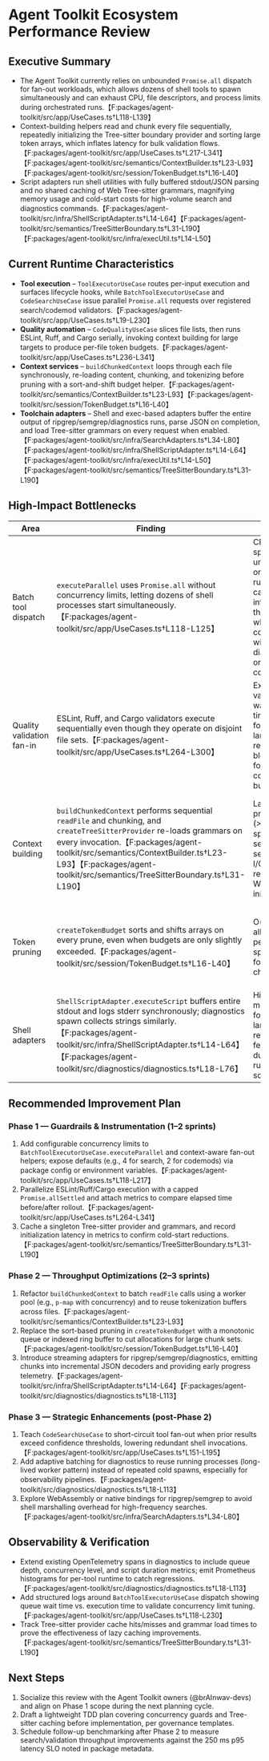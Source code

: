 # Agent Toolkit Ecosystem Performance Review

## Executive Summary
- The Agent Toolkit currently relies on unbounded `Promise.all` dispatch for fan-out workloads, which allows dozens of shell tools to spawn simultaneously and can exhaust CPU, file descriptors, and process limits during orchestrated runs.【F:packages/agent-toolkit/src/app/UseCases.ts†L118-L139】
- Context-building helpers read and chunk every file sequentially, repeatedly initializing the Tree-sitter boundary provider and sorting large token arrays, which inflates latency for bulk validation flows.【F:packages/agent-toolkit/src/app/UseCases.ts†L217-L341】【F:packages/agent-toolkit/src/semantics/ContextBuilder.ts†L23-L93】【F:packages/agent-toolkit/src/session/TokenBudget.ts†L16-L40】
- Script adapters run shell utilities with fully buffered stdout/JSON parsing and no shared caching of Web Tree-sitter grammars, magnifying memory usage and cold-start costs for high-volume search and diagnostics commands.【F:packages/agent-toolkit/src/infra/ShellScriptAdapter.ts†L14-L64】【F:packages/agent-toolkit/src/semantics/TreeSitterBoundary.ts†L31-L190】【F:packages/agent-toolkit/src/infra/execUtil.ts†L14-L50】

## Current Runtime Characteristics
- **Tool execution** – `ToolExecutorUseCase` routes per-input execution and surfaces lifecycle hooks, while `BatchToolExecutorUseCase` and `CodeSearchUseCase` issue parallel `Promise.all` requests over registered search/codemod validators.【F:packages/agent-toolkit/src/app/UseCases.ts†L19-L230】
- **Quality automation** – `CodeQualityUseCase` slices file lists, then runs ESLint, Ruff, and Cargo serially, invoking context building for large targets to produce per-file token budgets.【F:packages/agent-toolkit/src/app/UseCases.ts†L236-L341】
- **Context services** – `buildChunkedContext` loops through each file synchronously, re-loading content, chunking, and tokenizing before pruning with a sort-and-shift budget helper.【F:packages/agent-toolkit/src/semantics/ContextBuilder.ts†L23-L93】【F:packages/agent-toolkit/src/session/TokenBudget.ts†L16-L40】
- **Toolchain adapters** – Shell and exec-based adapters buffer the entire output of ripgrep/semgrep/diagnostics runs, parse JSON on completion, and load Tree-sitter grammars on every request when enabled.【F:packages/agent-toolkit/src/infra/SearchAdapters.ts†L34-L80】【F:packages/agent-toolkit/src/infra/ShellScriptAdapter.ts†L14-L64】【F:packages/agent-toolkit/src/infra/execUtil.ts†L14-L50】【F:packages/agent-toolkit/src/semantics/TreeSitterBoundary.ts†L31-L190】

## High-Impact Bottlenecks

| Area | Finding | Impact | Recommendation |
| --- | --- | --- | --- |
| Batch tool dispatch | `executeParallel` uses `Promise.all` without concurrency limits, letting dozens of shell processes start simultaneously.【F:packages/agent-toolkit/src/app/UseCases.ts†L118-L125】 | CPU & FD spikes under orchestrated runs; cascades into OS throttling when combined with diagnostics or codemods. | - Introduce a configurable concurrency limiter (e.g., `p-limit`) with sensible defaults per tool class.<br>- Surface overrides in package config.
| Quality validation fan-in | ESLint, Ruff, and Cargo validators execute sequentially even though they operate on disjoint file sets.【F:packages/agent-toolkit/src/app/UseCases.ts†L264-L300】 | Extends validation wall-clock time by ~3× for mixed-language repos; blocks follow-on context builds. | Run validators in parallel with bounded concurrency; reuse aggregated context once rather than per validator.
| Context building | `buildChunkedContext` performs sequential `readFile` and chunking, and `createTreeSitterProvider` re-loads grammars on every invocation.【F:packages/agent-toolkit/src/semantics/ContextBuilder.ts†L23-L93】【F:packages/agent-toolkit/src/semantics/TreeSitterBoundary.ts†L31-L190】 | Large projects (>500 files) spend seconds in serialized I/O and repeated WASM initialization. | Cache Tree-sitter provider at module scope, prefetch grammars asynchronously during bootstrap, and parallelize file reads via a capped worker pool.
| Token pruning | `createTokenBudget` sorts and shifts arrays on every prune, even when budgets are only slightly exceeded.【F:packages/agent-toolkit/src/session/TokenBudget.ts†L16-L40】 | O(n log n) allocations per run; spikes GC for large chunk lists. | Maintain a min-heap or deque keyed by creation time to support incremental pruning without resorting entire arrays.
| Shell adapters | `ShellScriptAdapter.executeScript` buffers entire stdout and logs stderr synchronously; diagnostics spawn collects strings similarly.【F:packages/agent-toolkit/src/infra/ShellScriptAdapter.ts†L14-L64】【F:packages/agent-toolkit/src/diagnostics/diagnostics.ts†L18-L76】 | High memory footprint for large search results; slow feedback during long-running scripts. | Stream stdout via `spawn` with incremental JSON framing or NDJSON; emit partial telemetry to keep spans active and responsive.

## Recommended Improvement Plan

### Phase 1 — Guardrails & Instrumentation (1–2 sprints)
1. Add configurable concurrency limits to `BatchToolExecutorUseCase.executeParallel` and context-aware fan-out helpers; expose defaults (e.g., 4 for search, 2 for codemods) via package config or environment variables.【F:packages/agent-toolkit/src/app/UseCases.ts†L118-L217】
2. Parallelize ESLint/Ruff/Cargo execution with a capped `Promise.allSettled` and attach metrics to compare elapsed time before/after rollout.【F:packages/agent-toolkit/src/app/UseCases.ts†L264-L341】
3. Cache a singleton Tree-sitter provider and grammars, and record initialization latency in metrics to confirm cold-start reductions.【F:packages/agent-toolkit/src/semantics/TreeSitterBoundary.ts†L31-L190】

### Phase 2 — Throughput Optimizations (2–3 sprints)
1. Refactor `buildChunkedContext` to batch `readFile` calls using a worker pool (e.g., `p-map` with concurrency) and to reuse tokenization buffers across files.【F:packages/agent-toolkit/src/semantics/ContextBuilder.ts†L23-L93】
2. Replace the sort-based pruning in `createTokenBudget` with a monotonic queue or indexed ring buffer to cut allocations for large chunk sets.【F:packages/agent-toolkit/src/session/TokenBudget.ts†L16-L40】
3. Introduce streaming adapters for ripgrep/semgrep/diagnostics, emitting chunks into incremental JSON decoders and providing early progress telemetry.【F:packages/agent-toolkit/src/infra/ShellScriptAdapter.ts†L14-L64】【F:packages/agent-toolkit/src/diagnostics/diagnostics.ts†L18-L113】

### Phase 3 — Strategic Enhancements (post-Phase 2)
1. Teach `CodeSearchUseCase` to short-circuit tool fan-out when prior results exceed confidence thresholds, lowering redundant shell invocations.【F:packages/agent-toolkit/src/app/UseCases.ts†L151-L195】
2. Add adaptive batching for diagnostics to reuse running processes (long-lived worker pattern) instead of repeated cold spawns, especially for observability pipelines.【F:packages/agent-toolkit/src/diagnostics/diagnostics.ts†L18-L113】
3. Explore WebAssembly or native bindings for ripgrep/semgrep to avoid shell marshalling overhead for high-frequency searches.【F:packages/agent-toolkit/src/infra/SearchAdapters.ts†L34-L80】

## Observability & Verification
- Extend existing OpenTelemetry spans in diagnostics to include queue depth, concurrency level, and script duration metrics; emit Prometheus histograms for per-tool runtime to catch regressions.【F:packages/agent-toolkit/src/diagnostics/diagnostics.ts†L18-L113】
- Add structured logs around `BatchToolExecutorUseCase` dispatch showing queue wait time vs. execution time to validate concurrency limit tuning.【F:packages/agent-toolkit/src/app/UseCases.ts†L118-L230】
- Track Tree-sitter provider cache hits/misses and grammar load times to prove the effectiveness of lazy caching improvements.【F:packages/agent-toolkit/src/semantics/TreeSitterBoundary.ts†L31-L190】

## Next Steps
1. Socialize this review with the Agent Toolkit owners (@brAInwav-devs) and align on Phase 1 scope during the next planning cycle.
2. Draft a lightweight TDD plan covering concurrency guards and Tree-sitter caching before implementation, per governance templates.
3. Schedule follow-up benchmarking after Phase 2 to measure search/validation throughput improvements against the 250 ms p95 latency SLO noted in package metadata.

